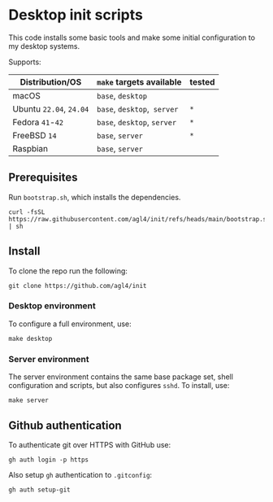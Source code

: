 # Desktop init scripts

This code installs some basic tools and make some initial configuration to my
desktop systems.

Supports:

| Distribution/OS         | `make` targets available    | tested |
|-------------------------|-----------------------------|--------|
| macOS                   | `base`, `desktop`           |        |
| Ubuntu `22.04`, `24.04` | `base`, `desktop`,` server` | `*`    |
| Fedora `41`-`42`        | `base`, `desktop`, `server` | `*`    |
| FreeBSD `14`            | `base`, `server`            | `*`    |
| Raspbian                | `base`, `server`            |        |

## Prerequisites

Run `bootstrap.sh`, which installs the dependencies.

```shell
curl -fsSL https://raw.githubusercontent.com/agl4/init/refs/heads/main/bootstrap.sh | sh
```

## Install

To clone the repo run the following:

```shell
git clone https://github.com/agl4/init
```

### Desktop environment

To configure a full environment, use:

```shell
make desktop
```

### Server environment

The server environment contains the same base package set, shell configuration and scripts, but also configures `sshd`. To install, use:

```shell
make server
```

## Github authentication

To authenticate git over HTTPS with GitHub use:

```shell
gh auth login -p https
```

Also setup `gh` authentication to `.gitconfig`:

```shell
gh auth setup-git
```
